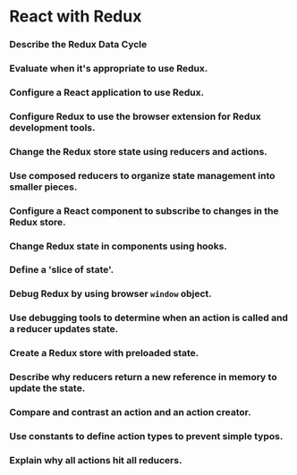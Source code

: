 # React with Redux

### Describe the Redux Data Cycle

### Evaluate when it's appropriate to use Redux.
### Configure a React application to use Redux.
### Configure Redux to use the browser extension for Redux development tools.
### Change the Redux store state using reducers and actions.
### Use composed reducers to organize state management into smaller pieces.
### Configure a React component to subscribe to changes in the Redux store.
### Change Redux state in components using hooks.
### Define a 'slice of state'.
### Debug Redux by using browser `window` object.
### Use debugging tools to determine when an action is called and a reducer updates state.
### Create a Redux store with preloaded state.
### Describe why reducers return a new reference in memory to update the state.
### Compare and contrast an action and an action creator.
### Use constants to define action types to prevent simple typos.
### Explain why all actions hit all reducers.